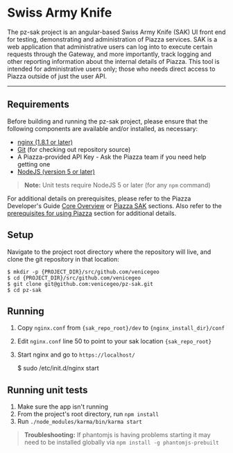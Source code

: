 # Swiss Army Knife

The pz-sak project is an angular-based Swiss Army Knife (SAK) UI front end for testing, demonstrating and administration of Piazza services. SAK is a web application that administrative users can log into to execute certain requests through the Gateway, and more importantly, track logging and other reporting information about the internal details of Piazza. This tool is intended for administrative users only; those who needs direct access to Piazza outside of just the user API.

***
## Requirements
Before building and running the pz-sak project, please ensure that the following components are available and/or installed, as necessary:
- [nginx (1.8.1 or later)](https://www.nginx.com/resources/wiki/start/topics/tutorials/install/)
- [Git](https://git-scm.com/book/en/v2/Getting-Started-Installing-Git) (for checking out repository source)
- A Piazza-provided API Key - Ask the Piazza team if you need help getting one
- [NodeJS (version 5 or later)](https://nodejs.org/en/download/)

>__Note:__ Unit tests require NodeJS 5 or later (for any `npm` command)

For additional details on prerequisites, please refer to the Piazza Developer's Guide [Core Overview](https://github.com/venicegeo/pz-docs/blob/master/documents/devguide/02-pz-core.md) or [Piazza SAK](https://github.com/venicegeo/pz-docs/blob/master/documents/devguide/08-pz-sak.md) sections. Also refer to the [prerequisites for using Piazza](https://github.com/venicegeo/pz-docs/blob/master/documents/devguide/03-jobs.md) section for additional details.

## Setup
Navigate to the project root directory where the repository will live, and clone the git repository in that location:

	$ mkdir -p {PROJECT_DIR}/src/github.com/venicegeo
	$ cd {PROJECT_DIR}/src/github.com/venicegeo
    $ git clone git@github.com:venicegeo/pz-sak.git
    $ cd pz-sak

## Running
1. Copy `nginx.conf` from `{sak_repo_root}/dev` to `{nginx_install_dir}/conf`
2. Edit `nginx.conf` line 50 to point to your sak location `{sak_repo_root}`
3. Start nginx and go to `https://localhost/`

	$ sudo /etc/init.d/nginx start

## Running unit tests
1. Make sure the app isn't running
2. From the project's root directory, run `npm install`
3. Run `./node_modules/karma/bin/karma start`

>__Troubleshooting:__ If phantomjs is having problems starting it may need to be installed globally via `npm install -g phantomjs-prebuilt`

